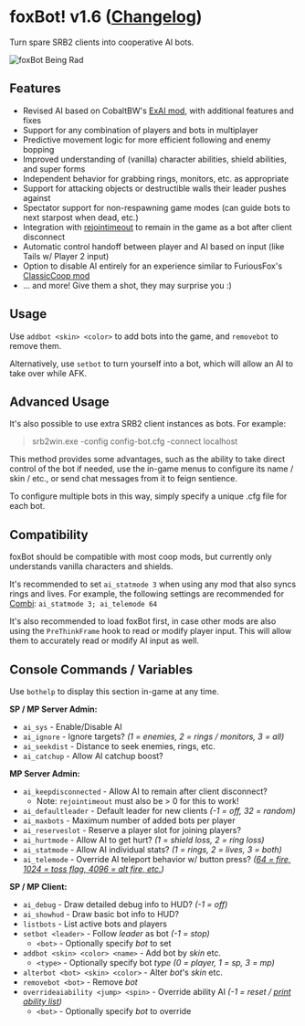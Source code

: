 foxBot! v1.6 ([Changelog](changelog.md))
============
Turn spare SRB2 clients into cooperative AI bots.

![foxBot Being Rad](Media/srb20065.gif)

Features
--------
* Revised AI based on CobaltBW's [ExAI mod](https://mb.srb2.org/showthread.php?t=46020), with additional features and fixes
* Support for any combination of players and bots in multiplayer
* Predictive movement logic for more efficient following and enemy bopping
* Improved understanding of (vanilla) character abilities, shield abilities, and super forms
* Independent behavior for grabbing rings, monitors, etc. as appropriate
* Support for attacking objects or destructible walls their leader pushes against
* Spectator support for non-respawning game modes (can guide bots to next starpost when dead, etc.)
* Integration with [rejointimeout](https://git.do.srb2.org/STJr/SRB2/merge_requests/722) to remain in the game as a bot after client disconnect
* Automatic control handoff between player and AI based on input (like Tails w/ Player 2 input)
* Option to disable AI entirely for an experience similar to FuriousFox's [ClassicCoop mod](https://mb.srb2.org/showthread.php?t=41377)
* ... and more! Give them a shot, they may surprise you :)

Usage
-----
Use `addbot <skin> <color>` to add bots into the game, and `removebot` to remove them.

Alternatively, use `setbot` to turn yourself into a bot, which will allow an AI to take over while AFK.

Advanced Usage
--------------
It's also possible to use extra SRB2 client instances as bots. For example:

> srb2win.exe -config config-bot.cfg -connect localhost

This method provides some advantages, such as the ability to take direct control of the bot if needed, use
the in-game menus to configure its name / skin / etc., or send chat messages from it to feign sentience.

To configure multiple bots in this way, simply specify a unique .cfg file for each bot.

Compatibility
-------------
foxBot should be compatible with most coop mods, but currently only understands vanilla characters and shields.

It's recommended to set `ai_statmode 3` when using any mod that also syncs rings and lives.
For example, the following settings are recommended for [Combi](https://mb.srb2.org/showthread.php?t=46562): `ai_statmode 3; ai_telemode 64`

It's also recommended to load foxBot first, in case other mods are also using the `PreThinkFrame` hook to read or modify player input.
This will allow them to accurately read or modify AI input as well.

Console Commands / Variables
----------------------------
Use `bothelp` to display this section in-game at any time.

**SP / MP Server Admin:**
* `ai_sys` - Enable/Disable AI
* `ai_ignore` - Ignore targets? *(1 = enemies, 2 = rings / monitors, 3 = all)*
* `ai_seekdist` - Distance to seek enemies, rings, etc.
* `ai_catchup` - Allow AI catchup boost?

**MP Server Admin:**
* `ai_keepdisconnected` - Allow AI to remain after client disconnect?
  * Note: `rejointimeout` must also be > 0 for this to work!
* `ai_defaultleader` - Default leader for new clients *(-1 = off, 32 = random)*
* `ai_maxbots` - Maximum number of added bots per player
* `ai_reserveslot` - Reserve a player slot for joining players?
* `ai_hurtmode` - Allow AI to get hurt? *(1 = shield loss, 2 = ring loss)*
* `ai_statmode` - Allow AI individual stats? *(1 = rings, 2 = lives, 3 = both)*
* `ai_telemode` - Override AI teleport behavior w/ button press? *([64 = fire, 1024 = toss flag, 4096 = alt fire, etc.](https://wiki.srb2.org/wiki/Constants#Button_flags))*

**SP / MP Client:**
* `ai_debug` - Draw detailed debug info to HUD? *(-1 = off)*
* `ai_showhud` - Draw basic bot info to HUD?
* `listbots` - List active bots and players
* `setbot <leader>` - Follow *leader* as bot *(-1 = stop)*
  * `<bot>` - Optionally specify *bot* to set
* `addbot <skin> <color> <name>` - Add bot by *skin* etc.
  * `<type>` - Optionally specify bot *type (0 = player, 1 = sp, 3 = mp)*
* `alterbot <bot> <skin> <color>` - Alter *bot*'s *skin* etc.
* `removebot <bot>` - Remove *bot*
* `overrideaiability <jump> <spin>` - Override ability AI *(-1 = reset / [print ability list](https://wiki.srb2.org/wiki/S_SKIN#ability))*
  * `<bot>` - Optionally specify *bot* to override
